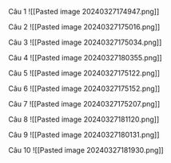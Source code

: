 Câu 1
![[Pasted image 20240327174947.png]]

Câu 2
![[Pasted image 20240327175016.png]]

Câu 3
![[Pasted image 20240327175034.png]]

Câu 4
![[Pasted image 20240327180355.png]]

Câu 5
![[Pasted image 20240327175122.png]]

Câu 6
![[Pasted image 20240327175152.png]]

Câu 7
![[Pasted image 20240327175207.png]]

Câu 8
![[Pasted image 20240327181120.png]]


Câu 9
![[Pasted image 20240327180131.png]]

Câu 10
![[Pasted image 20240327181930.png]]